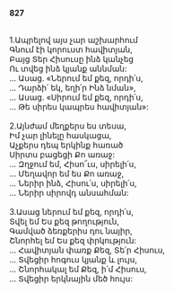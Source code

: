 **827**

\
1.Ապրելով այս չար աշխարհում\
Գնում էի կորուստ հավիտյան,\
Բայց Տեր Հիսուսը ինձ կանչեց\
Ու տվեց ինձ կյանք աննման:\
 ... Ասաց. «Ներում եմ քեզ, որդի՛ս,\
 ... Դարձի՛ եկ, եղի՛ր Ինձ նման»,\
 ... Ասաց. «Սիրում եմ քեզ, որդի՛ս,\
 ... Թե սիրես կապրես հավիտյան»:\
\
2.Այնժամ մեղքերս ես տեսա,\
Իմ չար լինելը հասկացա,\
Աչքերս դեպ երկինք հառած\
Սիրտս բացեցի Քո առաջ:\
 ... Զղջում եմ, Հիսո՜ւս, սիրելի՛ս,\
 ... Մեղավոր եմ ես Քո առաջ,\
 ... Ներիր ինձ, Հիսու՛ս, սիրելի՛ս,\
 ... Ներիր սիրովդ անսահման:\
\
3.Ասաց ներում եմ քեզ, որդի՛ս,\
Տվել եմ Ես քեզ թողություն,\
Գամված ձեռքերիս դու նայիր,\
Շնորհել եմ Ես քեզ փրկություն:\
 ... Հավիտյան փառք Քեզ, Տե՛ր Հիսուս,\
 ... Տվեցիր հոգուս կյանք և լույս,\
 ... Շնորհակալ եմ Քեզ, ի՛մ Հիսուս,\
 ... Տվեցիր երկնային մեծ հույս:
